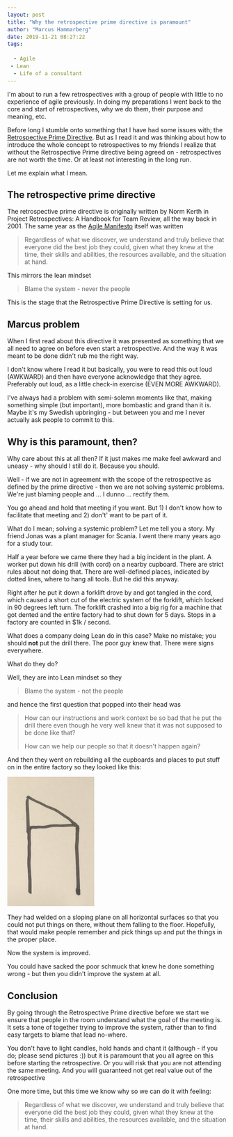 ```yaml
---
layout: post
title: "Why the retrospective prime directive is paramount"
author: "Marcus Hammarberg"
date: 2019-11-21 08:27:22
tags:

  - Agile
 - Lean
  - Life of a consultant
---
```


I'm about to run a few retrospectives with a group of people with little to no experience of agile previously. In doing my preparations I went back to the core and start of retrospectives, why we do them, their purpose and meaning, etc.

Before long I stumble onto something that I have had some issues with; the [Retrospective Prime Directive](http://retrospectivewiki.org/index.php?title=The_Prime_Directive). But as I read it and was thinking about how to introduce the whole concept to retrospectives to my friends I realize that without the Retrospective Prime directive being agreed on - retrospectives are not worth the time. Or at least not interesting in the long run.

Let me explain what I mean.

<!-- excerpt-end -->

## The retrospective prime directive

The retrospective prime directive is originally written by Norm Kerth in Project Retrospectives: A Handbook for Team Review, all the way back in 2001. The same year as the [Agile Manifesto](http://agilemanifesto.org/) itself was written

> Regardless of what we discover, we understand and truly believe that everyone did the best job they could, given what they knew at the time, their skills and abilities, the resources available, and the situation at hand.



This mirrors the lean mindset

> Blame the system - never the people



This is the stage that the Retrospective Prime Directive is setting for us.

## Marcus problem

When I first read about this directive it was presented as something that we all need to agree on before even start a retrospective. And the way it was meant to be done didn't rub me the right way.

I don't know where I read it but basically, you were to read this out loud (AWKWARD) and then have everyone acknowledge that they agree. Preferably out loud, as a little check-in exercise (EVEN MORE AWKWARD).

I've always had a problem with semi-solemn moments like that, making something simple (but important), more bombastic and grand than it is. Maybe it's my Swedish upbringing - but between you and me I never actually ask people to commit to this.

## Why is this paramount, then?

Why care about this at all then? If it just makes me make feel awkward and uneasy - why should I still do it. Because you should.

Well - if we are not in agreement with the scope of the retrospective as defined by the prime directive - then we are not solving systemic problems. We're just blaming people and ... I dunno ... rectify them.

You go ahead and hold that meeting if you want. But 1) I don't know how to facilitate that meeting and 2) don't' want to be part of it.



What do I mean; solving a systemic problem? Let me tell you a story. My friend Jonas was a plant manager for Scania. I went there many years ago for a study tour.

Half a year before we came there they had a big incident in the plant. A worker put down his drill (with cord) on a nearby cupboard. There are strict rules about not doing that. There are well-defined places, indicated by dotted lines, where to hang all tools. But he did this anyway.

Right after he put it down a forklift drove by and got tangled in the cord, which caused a short cut of the electric system of the forklift, which locked in 90 degrees left turn. The forklift crashed into a big rig for a machine that got dented and the entire factory had to shut down for 5 days. Stops in a factory are counted in $1k / second.

What does a company doing Lean do in this case? Make no mistake; you should **not** put the drill there. The poor guy knew that. There were signs everywhere.

What do they do?

Well, they are into Lean mindset so they

> Blame the system - not the people

and hence the first question that popped into their head was

> How can our instructions and work context be so bad that he put the drill there even though he very well knew that it was not supposed to be done like that?
>
> How can we help our people so that it doesn't happen again?

And then they went on rebuilding all the cupboards and places to put stuff on in the entire factory so they looked like this:

<img src="/img/scania-cupboard.JPG" width="200px" />

They had welded on a sloping plane on all horizontal surfaces so that you could not put things on there, without them falling to the floor. Hopefully, that would make people remember and pick things up and put the things in the proper place.

Now the system is improved.

You could have sacked the poor schmuck that knew he done something wrong - but then you didn't improve the system at all.

## Conclusion

By going through the Retrospective Prime directive before we start we ensure that people in the room understand what the goal of the meeting is. It sets a tone of together trying to improve the system, rather than to find easy targets to blame that lead no-where.

You don't have to light candles, hold hands and chant it (although - if you do; please send pictures :)) but it is paramount that you all agree on this before starting the retrospective. Or you will risk that you are not attending the same meeting. And you will guaranteed not get real value out of the retrospective

One more time, but this time we know why so we can do it with feeling:

> Regardless of what we discover, we understand and truly believe that everyone did the best job they could, given what they knew at the time, their skills and abilities, the resources available, and the situation at hand.